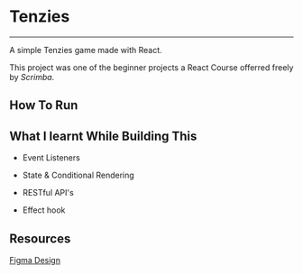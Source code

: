 
# Tenzies
---

A simple Tenzies game made with React. 



This project was one of the beginner projects a React Course offerred freely by *Scrimba*. 

## How To Run

## What I learnt While Building This

- Event Listeners 

- State & Conditional Rendering
- RESTful API's
- Effect hook


## Resources

[Figma Design](https://www.figma.com/file/FqsxRUhAaXM4ezddQK0CdR/Untitled?node-id=0%3A1 )





